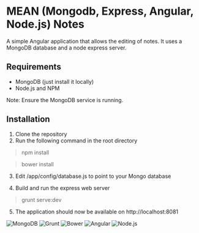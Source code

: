 # MEAN (Mongodb, Express, Angular, Node.js) Notes

A simple Angular application that allows the editing of notes. It uses a MongoDB database and a node express server.

## Requirements

- MongoDB (just install it locally)
- Node.js and NPM

Note: Ensure the MongoDB service is running.

## Installation

1. Clone the repository
2. Run the following command in the root directory

> npm install

> bower install

3. Edit /app/config/database.js to point to your Mongo database

4. Build and run the express web server

> grunt serve:dev

5. The application should now be available on http://localhost:8081

![MongoDB](http://www.aschua.de/wordpress/wp-content/uploads/2014/06/mongodb.png)
![Grunt](http://jackandrewread.com/img/skills/grunt.png)
![Bower](http://www.robdudley.com/bower_grunt_yeoman/img/bower-logo.png)
![Angular](http://share.2sic.com/share/Content/2dm-blogs/2014-10%20JS%20MVC/AngularJS-Square-250.png)
![Node.js](https://www.a2hosting.com/images/uploads/landing_images/node.js-hosting.png)
